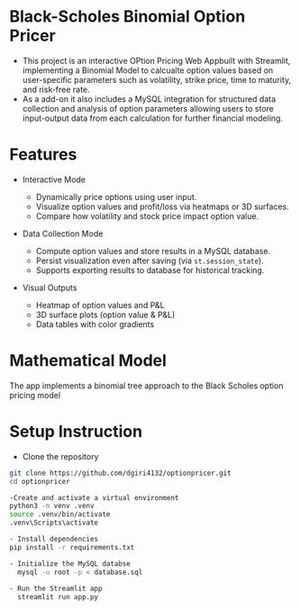 # Black-Scholes Binomial Option Pricer
- This project is an interactive OPtion Pricing Web Appbuilt with Streamlit, implementing a Binomial Model to calcualte option values based on user-specific parameters such as volatility, strike price, time to maturity, and risk-free rate.
- As a add-on it also includes a MySQL integration for structured data collection and analysis of option parameters allowing users to store input-output data from each calculation for further financial modeling.
# Features
- Interactive Mode
  - Dynamically price options using user input.
  - Visualize option values and profit/loss via heatmaps or 3D surfaces.
  - Compare how volatility and stock price impact option value.

- Data Collection Mode
  - Compute option values and store results in a MySQL database.
  - Persist visualization even after saving (via `st.session_state`).
  - Supports exporting results to database for historical tracking.

- Visual Outputs
  - Heatmap of option values and P&L
  - 3D surface plots (option value & P&L)
  - Data tables with color gradients
# Mathematical Model
The app implements a binomial tree approach to the Black Scholes option pricing model
# Setup Instruction
- Clone the repository
```bash
git clone https://github.com/dgiri4132/optionpricer.git
cd optionpricer

-Create and activate a virtual environment
python3 -m venv .venv
source .venv/bin/activate        
.venv\Scripts\activate 

- Install dependencies
pip install -r requirements.txt

- Initialize the MySQL databse
  mysql -u root -p < database.sql
  
- Run the Streamlit app
  streamlit run app.py
  ```
